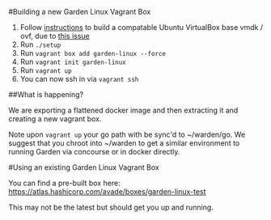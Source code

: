 #Building a new Garden Linux Vagrant Box
1. Follow [instructions](https://github.com/CpuID/packer-ubuntu-virtualbox) to build
a compatable Ubuntu VirtualBox base vmdk / ovf, due to [this issue](https://github.com/mitchellh/packer/issues/1726)
1. Run `./setup`
1. Run `vagrant box add garden-linux --force`
1. Run `vagrant init garden-linux`
1. Run `vagrant up`
1. You can now ssh in via `vagrant ssh`

##What is happening?

We are exporting a flattened docker image and then extracting it and creating a new vagrant box. 

Note upon `vagrant up` your go path with be sync'd to ~/warden/go. We suggest that you chroot into ~/warden to get a similar environment to running Garden via concourse or in docker directly.

#Using an existing Garden Linux Vagrant Box

You can find a pre-built box here: https://atlas.hashicorp.com/avade/boxes/garden-linux-test

This may not be the latest but should get you up and running.